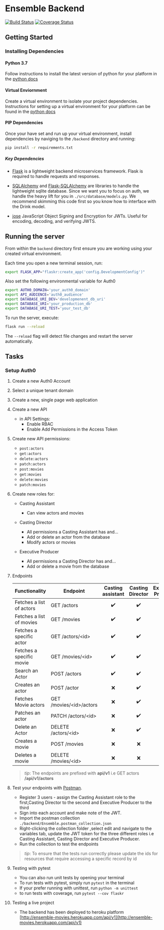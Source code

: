 # Ensemble Backend

[![Build Status](https://travis-ci.org/kalsmic/Ensemble.svg?branch=master)](https://travis-ci.org/kalsmic/Ensemble) [![Coverage Status](https://coveralls.io/repos/github/kalsmic/Ensemble/badge.svg?branch=master)](https://coveralls.io/github/kalsmic/Ensemble?branch=master)

## Getting Started

### Installing Dependencies

#### Python 3.7

Follow instructions to install the latest version of python for your platform in the [python docs](https://docs.python.org/3/using/unix.html#getting-and-installing-the-latest-version-of-python)

#### Virtual Enviornment

Create a virtual environment to isolate your project dependencies. Instructions for setting up a virtual environment for your platform can be found in the [python docs](https://packaging.python.org/guides/installing-using-pip-and-virtual-environments/)

#### PIP Dependencies

Once your have set and run up your virtual environment, install dependencies by naviging to the `/backend` directory and running:

```bash
pip install -r requirements.txt
```

##### Key Dependencies

- [Flask](http://flask.pocoo.org/)  is a lightweight backend microservices framework. Flask is required to handle requests and responses.

- [SQLAlchemy](https://www.sqlalchemy.org/) and [Flask-SQLAlchemy](https://flask-sqlalchemy.palletsprojects.com/en/2.x/) are libraries to handle the lightweight sqlite database. Since we want you to focus on auth, we handle the heavy lift for you in `./src/database/models.py`. We recommend skimming this code first so you know how to interface with the Drink model.

- [jose](https://python-jose.readthedocs.io/en/latest/) JavaScript Object Signing and Encryption for JWTs. Useful for encoding, decoding, and verifying JWTS.

## Running the server

From within the `backend` directory first ensure you are working using your
 created virtual environment.

Each time you open a new terminal session, run:

```bash
export FLASK_APP="flaskr:create_app('config.DevelopmentConfig')"
```

Also set the following environmental variable for Auth0

```bash
export AUTH0_DOMAIN='your_auth0_domain'
export API_AUDIENCE='auth0_audience'
export DATABASE_URI_DEV='developmenent_db_uri'
export DATABASE_URI='your_production_db'
export DATABASE_URI_TEST='your_test_db'
```

To run the server, execute:

```bash
flask run --reload
```

The `--reload` flag will detect file changes and restart the server automatically.

## Tasks

### Setup Auth0

1. Create a new Auth0 Account
2. Select a unique tenant domain
3. Create a new, single page web application
4. Create a new API
    - in API Settings:
        - Enable RBAC
        - Enable Add Permissions in the Access Token
5. Create new API permissions:
    - `post:actors`
    - `get:actors`
    - `delete:actors`
    - `patch:actors`
    - `post:movies`
    - `get:movies`
    - `delete:movies`
    - `patch:movies`

6. Create new roles for:
    - Casting Assistant
      - Can view actors and movies

    - Casting Director
        - All permissions a Casting Assistant has and…
        - Add or delete an actor from the database
        - Modify actors or movies

    - Executive Producer
        - All permissions a Casting Director has and…
        - Add or delete a movie from the database

7. Endpoints

    | Functionality            | Endpoint                      | Casting assistant  |  Casting Director  | Executive Producer |
    | ------------------------ | ----------------------------- | :----------------: | :----------------: | :----------------: |
    | Fetches a list of actors | GET /actors                   | :heavy_check_mark: | :heavy_check_mark: | :heavy_check_mark: |
    | Fetches a list of movies | GET /movies                   | :heavy_check_mark: | :heavy_check_mark: | :heavy_check_mark: |
    | Fetches a specific actor | GET /actors/&lt;id&gt;        | :heavy_check_mark: | :heavy_check_mark: | :heavy_check_mark: |
    | Fetches a specific movie | GET /movies/&lt;id&gt;        | :heavy_check_mark: | :heavy_check_mark: | :heavy_check_mark: |
    | Search an Actor          | POST /actors                  | :heavy_check_mark: | :heavy_check_mark: | :heavy_check_mark: |
    | Creates an actor         | POST /actor                   |        :x:         | :heavy_check_mark: | :heavy_check_mark: |
    | Fetches Movie actors     | GET /movies/&lt;id&gt;/actors |        :x:         | :heavy_check_mark: | :heavy_check_mark: |
    | Patches an actor         | PATCH /actors/&lt;id&gt;      |        :x:         | :heavy_check_mark: | :heavy_check_mark: |
    | Delete an Actor          | DELETE /actors/&lt;id&gt;     |        :x:         | :heavy_check_mark: | :heavy_check_mark: |
    | Creates a movie          | POST /movies                  |        :x:         |        :x:         | :heavy_check_mark: |
    | Deletes a movie          | DELETE /movies/&lt;id&gt;     |        :x:         |        :x:         | :heavy_check_mark: |

    >_tip_: The endpoints are prefixed with  **api/v1** i.e GET actors **/api/v1/actors**

8. Test your endpoints with [Postman](https://getpostman.com).

   - Register 3 users - assign the Casting Assistant role to the first,Casting Director to the second and Executive Producer to the third
   - Sign into each account and make note of the JWT.
   - Import the postman collection `./backend/Ensemble.postman_collection.json`
   - Right-clicking the collection folder ,select edit and navigate to the variables tab, update the JWT token for the three different roles i.e Casting Assistant, Casting Director and Executive Producer.
   - Run the collection to test the endpoints
   >_tip_: To ensure that the tests run correctly please update the ids for
    resources that require accessing a specific record by id

9. Testing with pytest

   - You can also run unit tests by opening your terminal
   - To run tests with pytest, simply run `pytest` in the terminal
   - If your prefer running with unittest, run `python -m unittest`
   - to run tests with coverage, run `pytest --cov flaskr`

10. Testing a live project

    - The backend has been deployed to heroku platform [http://ensemble-movies.herokuapp.com/api/v1](http://ensemble-movies.herokuapp.com/api/v1)
